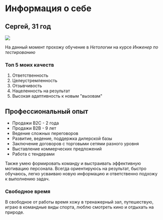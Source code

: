 # **Информация о себе**

## **Сергей, 31 год**
![](https://sun9-2.userapi.com/impf/c855432/v855432380/402db/R-JacoedUcE.jpg?size=1280x1062&quality=96&sign=641d474d867b8e132f867c061e4b1735&type=album)

На данный момент прохожу обучение в *Нетологии* на курсе *Инженер по тестированию*

### **Топ 5 моих качеств**

1. Ответственность
2. Целеустремленность
3. Отзывчивость
4. Нацеленность на результат
5. Высокая адаптивность к новым "вызовам"

## **Профессиональный опыт**

* Продажи B2C - 2 года
* Продажи B2B - 9 лет
* Ведение сложных переговоров
* Развитие, ведение, поддержка дилерской базы
* Заключение договоров с торговыми сетями разного уровня
* Выставление коммерческих предложений
* Работа с тендерами
  
Также умею формировать команду и выстраивать эффективную мотивацию персонала. Всегда ориентируюсь на результат, быстро обучаюсь, легко усваиваю новую информацию и ответственно подхожу к выполнению задач.

### **Свободное время**

В свободное от работы время хожу в тренажерный зал, путешествую, играю в командные виды спорта, люблю смотреть кино и отдыхать на природе.